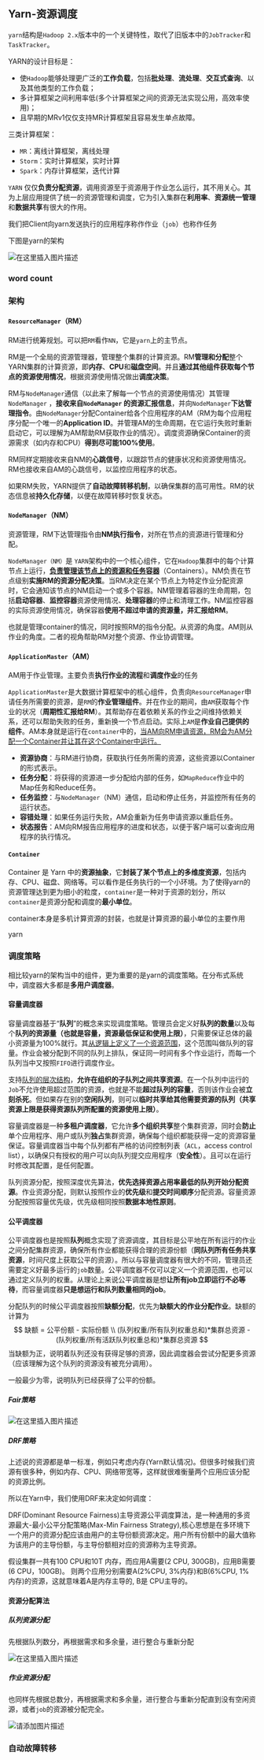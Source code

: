 ## Yarn-资源调度

`yarn`结构是`Hadoop 2.x`版本中的一个关键特性，取代了旧版本中的`JobTracker`和`TaskTracker`。

YARN的设计目标是：

- 使`Hadoop`能够处理更广泛的**工作负载**，包括**批处理**、**流处理**、**交互式查询**、以及其他类型的工作负载；
- 多计算框架之间利用率低(多个计算框架之间的资源无法实现公用，高效率使用)；
- 且早期的MRv1仅仅支持MR计算框架且容易发生单点故障。

三类计算框架：

- `MR`：离线计算框架，离线处理
- `Storm`：实时计算框架，实时计算
- `Spark`：内存计算框架，迭代计算

`YARN` 仅仅**负责分配资源**，调用资源至于资源用于作业怎么运行，其不用关心。其为上层应用提供了统一的资源管理和调度，它为引入集群在**利用率**、**资源统一管理**和**数据共享**有很大的作用。

我们把Client向yarn发送执行的应用程序称作作业（`job`）也称作任务

下图是yarn的架构

![在这里插入图片描述](https://Idonlikename.github.io/mynote/分布式/yarn/image/img1.png)

### word count







### 架构

#### `ResourceManager`（RM）

RM进行统筹规划。可以把`RM`看作`NN`，它是`yarn`上的主节点。

RM是一个全局的资源管理器，管理整个集群的计算资源。RM**管理和分配**整个YARN集群的计算资源，即**内存**、**CPU**和**磁盘空间**。并且**通过其他组件获取每个节点的资源使用情况**，根据资源使用情况做出**调度决策**。

RM与`NodeManager`通信（以此来了解每一个节点的资源使用情况）其管理`NodeManager` ，**接收来自`NodeManager` 的资源汇报信息**，并向`NodeManager`**下达管理指令**。由`NodeManager`分配Container给各个应用程序的AM（RM为每个应用程序分配一个唯一的**Application ID**。并管理AM的生命周期，在它运行失败时重新启动它，可以理解为AM帮助RM获取作业的情况）。调度资源确保Container的资源需求（如内存和CPU）**得到尽可能100%使用**。

RM同样定期接收来自NM的**心跳信号**，以跟踪节点的健康状况和资源使用情况。RM也接收来自AM的心跳信号，以监控应用程序的状态。

如果RM失败，YARN提供了**自动故障转移机制**，以确保集群的高可用性。RM的状态信息被**持久化存储**，以便在故障转移时恢复状态。



#### `NodeManager`（NM）

资源管理，RM下达管理指令由**NM执行指令**，对所在节点的资源进行管理和分配。

`NodeManager（NM）`是 `YARN`架构中的一个核心组件，它在`Hadoop`集群中的每个计算节点上运行，<u>**负责管理该节点上的资源和任务容器**</u>（Containers）。NM负责在节点级别**实施RM的资源分配决策**。当RM决定在某个节点上为特定作业分配资源时，它会通知该节点的NM启动一个或多个容器。NM管理着容器的生命周期，包括**启动容器**、**监控容器**资源使用情况、**处理容器**的停止和清理工作。NM监控容器的实际资源使用情况，确保容器**使用不超过申请的资源量，并汇报给RM**。

也就是管理container的情况，同时按照RM的指令分配。从资源的角度。AM则从作业的角度。二者的视角帮助RM对整个资源、作业协调管理。



#### `ApplicationMaster`（AM）

AM用于作业管理。主要负责**执行作业的流程**和**调度作业**的任务

`ApplicationMaster`是大数据计算框架中的核心组件，负责向`ResourceManager`申请任务所需要的资源，是`RM`的**作业管理组件**。并在作业的期间，由`AM`获取每个作业的状况（**周期性汇报给RM**）。其帮助存在着依赖关系的作业之间维持依赖关系，还可以帮助失败的任务，重新换一个节点启动。实际上`AM`是**作业自己提供的组件**。AM本身就是运行在`container`中的，<u>当AM向RM申请资源，RM会为AM分配一个Container并让其在这个Container中运行。</u>

- **资源协商**：与RM进行协商，获取执行任务所需的资源，这些资源以Container的形式表示。
- **任务分配**：将获得的资源进一步分配给内部的任务，如`MapReduce`作业中的Map任务和Reduce任务。
- **任务监控**：与`NodeManager`（NM）通信，启动和停止任务，并监控所有任务的运行状态。
- **容错处理**：如果任务运行失败，AM会重新为任务申请资源以重启任务。
- **状态报告**：AM向RM报告应用程序的进度和状态，以便于客户端可以查询应用程序的执行情况。



#### `Container`

Container 是 Yarn 中的**资源抽象**，它**封装了某个节点上的多维度资源**，包括内存、CPU、磁盘、网络等。可以看作是任务执行的一个小环境。为了使得yarn的资源管理达到更为细小的粒度，`container`是一种对于资源的划分，所以`container`是资源分配和调度的**最小单位**。

container本身是多机计算资源的封装，也就是计算资源的最小单位的主要作用

yarn

### 调度策略

相比较yarn的架构当中的组件，更为重要的是yarn的调度策略。在分布式系统中，调度器大多都是**多用户调度器**。

#### 容量调度器

容量调度器基于“**队列**”的概念来实现调度策略。管理员会定义好**队列的数量**以及每个**队列的资源量（也就是容量，资源最低保证和使用上限）**，只需要保证总体的最小资源量为100%就行。其<u>从逻辑上定义了一个资源范围</u>，这个范围叫做队列的容量。作业会被分配到不同的队列上排队，保证同一时间有多个作业运行，而每一个队列当中又按照`FIFO`进行调度作业。

支持<u>队列的层次结构</u>，**允许在组织的子队列之间共享资源**。在一个队列中运行的`Job`不允许使用超过范围的资源，也就是不能**超过队列的容量**，否则该作业会被**立刻杀死**。但如果存在别的**空闲队列**，则可以**临时共享给其他需要资源的队列（共享资源上限是获得资源队列所配置的资源使用上限）**。

容量调度器是一种**多租户调度器**，它允许**多个组织共享**整个集群资源，同时会**防止**单个应用程序、用户或队列**独占**集群资源，确保每个组织都能获得一定的资源容量保证。容量调度器当中每个队列都有严格的访问控制列表（`ACL`，access control list），以确保只有授权的用户可以向队列提交应用程序（**安全性**）。且可以在运行时修改其配置，是任何配置。

队列资源分配，按照深度优先算法，**优先选择资源占用率最低的队列开始分配资源**。作业资源分配，则默认按照作业的**优先级**和**提交时间顺序**分配资源。容量资源分配按照容量优先级，优先级相同按照**数据本地性原则**。



#### 公平调度器

公平调度器也是按照**队列**概念实现了资源调度，其目标是公平地在所有运行的作业之间分配集群资源，确保所有作业都能获得合理的资源份额（**同队列所有任务共享资源**，时间尺度上获取公平的资源）。所以与容量调度器有很大的不同，管理员还需要定义好最多运行的`job`数量。公平调度器不仅可以定义一个资源范围，也可以通过定义队列的权重。从理论上来说公平调度器是想**让所有job立即运行不必等待**，而容量调度器**只是想运行和队列数量相同的job**。

分配队列的时候公平调度器按照**缺额分配**，优先为**缺额大的作业分配作业**。缺额的计算为
$$
缺额 = 公平份额 - 实际份额 \\ (队列权重/所有队列权重总和)*集群总资源 - (队列权重/所有活跃队列权重总和)*集群总资源
$$
当缺额为正，说明着队列还没有获得足够的资源，因此调度器会尝试分配更多资源（应该理解为这个队列的资源没有被充分调用）。

一般最少为零，说明队列已经获得了公平的份额。



##### Fair策略

![在这里插入图片描述](https://Idonlikename.github.io/mynote/分布式/yarn/image/img4.png)



##### DRF策略

上述说的资源都是单一标准，例如只考虑内存(Yarn默认情况)。但很多时候我们资源有很多种，例如内存、CPU、网络带宽等，这样就很难衡量两个应用应该分配的资源比例。

所以在Yarn中，我们使用DRF来决定如何调度：

DRF(Dominant Resource Fairness)主导资源公平调度算法，是一种通用的多资源最大-最小公平分配策略(Max-Min Fairness Strategy),核心思想是在多环境下一个用户的资源分配应该由用户的主导份额资源决定。用户所有份额中的最大值称为该用户的主导份额，与主导份额相对应的资源称为主导资源。

假设集群一共有100 CPU和10T 内存，而应用A需要(2 CPU, 300GB)，应用B需要(6 CPU，100GB)。 则两个应用分别需要A(2%CPU, 3%内存)和B(6%CPU, 1%内存)的资源，这就意味着A是内存主导的, B是 CPU主导的。



#### 资源分配算法

##### 队列资源分配

先根据队列数分，再根据需求和多余量，进行整合与重新分配

![在这里插入图片描述](https://Idonlikename.github.io/mynote/分布式/yarn/image/img2.png)

##### 作业资源分配

也同样先根据总数分，再根据需求和多余量，进行整合与重新分配直到没有空闲资源，或者`job`的资源被分配完全。

![请添加图片描述](https://Idonlikename.github.io/mynote/分布式/yarn/image/img3.png)

### 自动故障转移



